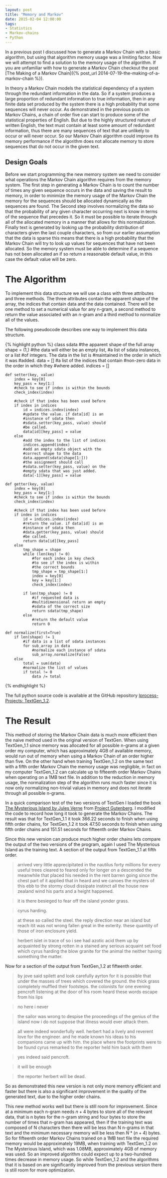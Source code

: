 ```yaml
---
layout: post
title: "Memory and Markov"
date: 2015-02-04 12:00:00
tags: 
- Statistics
- Markov-chains
- Python
---
```


In a previous post I discussed how to generate a Markov Chain with a basic algorithm, but using that algorithm memory usage was a limiting factor. Now we will attempt to find a solution to the memory usage of the algorithm. If you are unfamiliar with how to generate a Markov Chain checkout the post [The Making of a Markov Chain]({% post_url 2014-07-19-the-making-of-a-markov-chain %}).

In theory a Markov Chain models the statistical dependency of a system through the redundant information in the data. So if a system produces a large proportion of redundant information to true information, then in any finite data set produced by the system there is a high probability that some sequences will never occur. As demonstrated in the previous posts on Markov Chains, a chain of order five can start to produce some of the statistical properties of English. But due to the highly structured nature of written English, the text must contain at least some amount of redundant information, thus there are many sequences of text that are unlikely to occur or will never occur. So our Markov Chain algorithm could improve its memory performance if the algorithm does not allocate memory to store sequences that do not occur in the given text.

## Design Goals ##
Before we start programming the new memory system we need to consider what operations the Markov Chain algorithm requires from the memory system. The first step in generating a Markov Chain is to count the number of times any given sequence occurs in the data and saving the result to memory, in order to minimize the memory usage of the Markov Chain the memory for the sequences should be allocated dynamically as the sequences are found. The Second step involves normalizing the data so that the probability of any given character occurring next is know in terms of the sequence that precedes it. So it must be possible to iterate through all of the allocated memory in a manner that allows for this normalization. Finally text is generated by looking up the probability distribution of characters given the last couple characters, so from our earlier assumption that the data is sparse this means that there is a high probability that the Markov Chain will try to look up values for sequences that have not been allocated. So the memory system must be able to determine if a sequence has not been allocated an if so return a reasonable default value, in this case the default value will be zero.

# The Algorithm #
To implement this data structure we will use a class with three attributes and three methods. The three attributes contain the apparent shape of the array, the indices that contain data and the data contained. There will be one method to set a numerical value for any n-gram, a second method to return the value associated with an n-gram and a third method to normalize all of the values.

The following pseudocode describes one way to implement this data structure.

{% highlight python %}
class sdata
    #the apparent shape of the full array
    shape = (1,)
    #the data will either be an empty list,
    #a list of sdata instances, or a list
    #of integers. The data in the list is
    #maintained in the order in which it was
    #added.
    data = []
    #a list of the indices that contain
    #non-zero data in the order in which they
    #where added.
    indices = []

    def setter(key, value)
        index = key[0]
        key_pass = key[1:]
        #check to see if index is within the bounds
        check_index(index)

        #check if that index has been used before
        if index in indices
            id = indices.index(index)
            #update the value. if data[id] is an
            #instance of sdata then
            #sdata.setter(key_pass, value) should
            #be called.
            data[id][key_pass] = value
        else
            #add the index to the list of indices
            indices.append(index)
            #add an empty sdata object with the
            #correct shape to the data
            data.append(sdata(shape[1:]))
            #the assignment should call
            #sdata.setter(key_pass, value) on the
            #empty sdata that was just added.
            data[-1][key_pass] = value

    def getter(key, value)
        index = key[0]
        key_pass = key[1:]
        #check to see if index is within the bounds
        check_index(index)

        #check if that index has been used before
        if index in indices
            id = indices.index(index)
            #return the value. if data[id] is an
            #instance of sdata then
            #data.getter(key_pass, value) should
            #be called.
            return data[id][key_pass]
        else
            tmp_shape = shape
            while (len(key) != 0)
                #for each index in key check
                #to see if the index is within
                #the correct bounds
                tmp_shape = tmp_shape[1:]
                index = key[0]
                key = key[1:]
                check_index(index)

            if len(tmp_shape) != 0
                #if requested data is
                #multidimensional return an empty
                #sdata of the correct size
                return sdata(tmp_shape)
            else
                #return the default value
                return 0

    def normalize(first=True)
        if len(shape) != 1
            #if data is a list of sdata instances
            for sub_array in data
                #normalize each instance of sdata
                sub_array.normalize(False)
        else
            total = sum(data)
            #normalize the list of values
            if total != 0
                data /= total
{% endhighlight %}

The full python source code is available at the GitHub repository [Iprocess-Projects: TextGen_1.2](https://github.com/lsiemens/iprocess-projects/tree/master/TextGen_1.2).

# The Result #
This method of storing the Markov Chain data is much more efficient then the naive method used in the original version of TextGen. When using TextGen_1.1 since memory was allocated for all possible n-grams at a given order my computer, which has approximately 4GB of available memory, would run out of memory when using a Markov Chain of an order higher than five. On the other hand when training TextGen_1.2 on the same text with a fifth order Markov Chain the memory usage was negligible, in fact on my computer TextGen_1.2 can calculate up to fifteenth order Markov Chains when operating on a 1MB text file. In addition to the reduction in memory usage, the normalization step of the algorithm runs much faster since it is now only normalizing non-trivial values in memory and does not iterate through all possible n-grams.

In a quick comparison test of the two versions of TextGen I loaded the book [The Mysterious Island by Jules Verne](http://www.gutenberg.org/ebooks/1268) from [Project Gutenberg](http://www.gutenberg.org/wiki/Main_Page). I modified the code to record how long it took to generate the Markov Chains. The result was that for TextGen_1.1 it took 366.22 seconds to finish when using fifth order chains, for TextGen_1.2 it took 47.50 seconds to finish when using fifth order chains and 151.51 seconds for fifteenth order Markov Chains.

Since this new version can produce much higher order chains lets compare the output of the two versions of the program, again I used The Mysterious Island as the training text. A section of the output from TextGen_1.1 at fifth order.

> arrived very little apprecipitated in the nautilus forty millions for every useful trees cleared to feared only for longer on a descended the meanwhile that placed his needed in the rent barren going since the chest part of it applied that in heard and we canoes the mysters of this ebb to the stormy cloud dissipate instinct all the house new zealand wind his parts and a height happened.

> it is there besieged to fear off the island yonder grass.

> cyrus harding.

> at these so called the steel. the reply direction near an island but reach itit was not wrong fallen great in the exterity. these quantity of those of iron enclosure yield.

> herbert islet in trace of so i see had azotic acid them up by acquainted by strong rotten in a stained any serious acquaint set food which cyrus harding the blow granite for the animal the neither having something the matter.

Now for a section of the output from TextGen_1.2 at fifteenth order.

> by jove said spilett and look carefully ayrton for it is possible that under the masses of trees which covered the ground. the thick grass completely muffled their footsteps. the colonists for one evening pencroft listening at the door of his room heard these words escape from his lips

> no here i never

> the sailor was wrong to despise the proceedings of the genius of the island now i do not suppose that illness would ever attack them.

> all were indeed wonderfully well. herbert had a lively and reverent love for the engineer. and he made known his ideas to his companions came up with him. the place where the footprints were to be found cyrus remarked to the reporter held him back with them

> yes indeed said pencroft.

>it will be enough

>the reporter herbert will be dead.

So as demonstrated this new version is not only more memory efficient and faster but there is also a significant improvement in the quality of the generated text, due to the higher order chains.

This new method works well but there is still room for improvement. Since at a minimum each n-gram needs $n+4$ bytes to store all of the relevant data, that is n bytes for the n-gram string and four bytes to store the number of times that n-gram has appeared, then if the training text was composed of N characters then there will be less than N n-grams in that text and the minimum necessary memory will be less then $N*(n+4)$ bytes. So for fifteenth order Markov Chains trained on a 1MB text file the required memory would be approximately 19MB, when training with TextGen_1.2 on The Mysterious Island, which was 1.08MB, approximately 4GB of memory was used. So an improved algorithm could expect up to a two-hundred times decrease in memory usage. So while TextGen_1.2 and the algorithms that it is based on are significantly improved from the previous version there is still room for more optimization.
